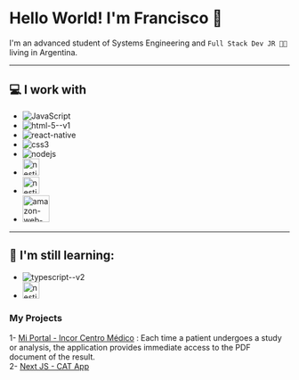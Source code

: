 # Hello World! I'm Francisco 👋

I'm an advanced student of Systems Engineering and ```Full Stack Dev JR 👩‍💻``` living in Argentina.

<hr/>

## 💻 I work with
<ul> 
  <li><img src="https://img.icons8.com/fluency/30/javascript.png" alt="JavaScript"/></li>
  <li><img src="https://img.icons8.com/color/30/html-5--v1.png" alt="html-5--v1"/></li>
  <li><img  src="https://img.icons8.com/color/30/react-native.png" alt="react-native"/></li>
  <li><img src="https://img.icons8.com/color/30/css3.png" alt="css3"/></li>
  <li><img src="https://img.icons8.com/color/30/nodejs.png" alt="nodejs"/></li>
  <li><img src="https://testrigor.com/wp-content/uploads/2023/04/nextjs-logo-square.png" width=30px height=30px alt="nestjs"/></li>
  <li><img src="https://d2eip9sf3oo6c2.cloudfront.net/tags/images/000/001/287/square_480/prismaHD.png" width=30px height=30px alt="nestjs"/></li>
  <li><img width="48" height="48" src="https://img.icons8.com/color/30/amazon-web-services.png" alt="amazon-web-services"/></li>
</ul>

<hr/>

## 📖 I'm still learning:
<ul> 
  <li><img src="https://img.icons8.com/fluency/30/typescript--v2.png" alt="typescript--v2"/></li>
  <li><img src="https://docs.nestjs.com/assets/logo-small.svg" width=30px height=30px alt="nestjs"/></li>
</ul>

### My Projects

  
1- [Mi Portal - Incor Centro Médico](https://miportal.incorcentromedico.com.ar) : Each time a patient undergoes a study or analysis, the application provides immediate access to the PDF document of the result. <br/>
2- [Next JS - CAT App](https://github.com/fran-albert/nestjs-cat-app)
